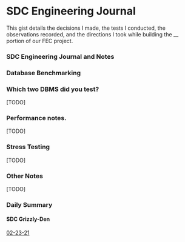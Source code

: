 # SDC Engineering Journal

This gist details the decisions I made, the tests I conducted, the observations recorded, and the directions I took while building the __ portion of our FEC project.

### SDC Engineering Journal and Notes
### Database Benchmarking
### Which two DBMS did you test?
[TODO]
### Performance notes.
[TODO]
### Stress Testing
[TODO]
### Other Notes
[TODO]





### Daily Summary
#### SDC Grizzly-Den
[02-23-21](./Entries/02-23-21.md)